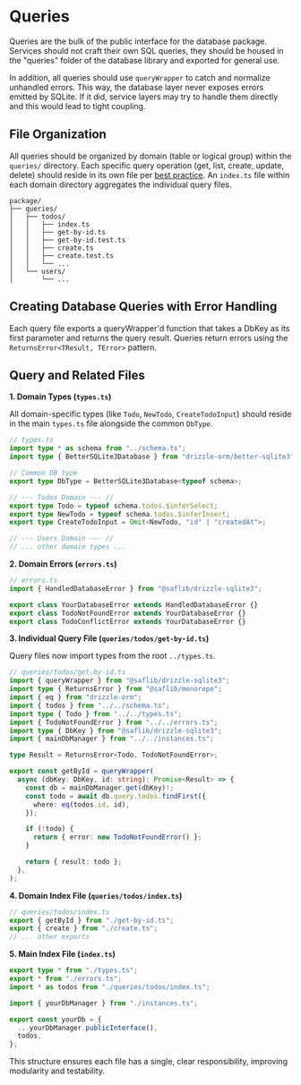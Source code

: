 # Queries

Queries are the bulk of the public interface for the database package. Services should not craft their own SQL queries, they should be housed in the "queries" folder of the database library and exported for general use.

In addition, all queries should use `queryWrapper` to catch and normalize unhandled errors. This way, the database layer never exposes errors emitted by SQLite. If it did, service layers may try to handle them directly and this would lead to tight coupling.

## File Organization

All queries should be organized by domain (table or logical group) within the `queries/` directory. Each specific query operation (get, list, create, update, delete) should reside in its own file per [best practice](../../best-practices.md#keep-files-small). An `index.ts` file within each domain directory aggregates the individual query files.

```
package/
├── queries/
│   ├── todos/
│   │   ├── index.ts
│   │   ├── get-by-id.ts
│   │   ├── get-by-id.test.ts
│   │   ├── create.ts
│   │   ├── create.test.ts
│   │   └── ...
│   └── users/
│       └── ...
```

## Creating Database Queries with Error Handling

Each query file exports a queryWrapper'd function that takes a DbKey as its first parameter and returns the query result. Queries return errors using the `ReturnsError<TResult, TError>` pattern.

## Query and Related Files

**1. Domain Types (`types.ts`)**

All domain-specific types (like `Todo`, `NewTodo`, `CreateTodoInput`) should reside in the main `types.ts` file alongside the common `DbType`.

```typescript
// types.ts
import type * as schema from "../schema.ts";
import type { BetterSQLite3Database } from "drizzle-orm/better-sqlite3";

// Common DB type
export type DbType = BetterSQLite3Database<typeof schema>;

// --- Todos Domain --- //
export type Todo = typeof schema.todos.$inferSelect;
export type NewTodo = typeof schema.todos.$inferInsert;
export type CreateTodoInput = Omit<NewTodo, "id" | "createdAt">;

// --- Users Domain --- //
// ... other domain types ...
```

**2. Domain Errors (`errors.ts`)**

```typescript
// errors.ts
import { HandledDatabaseError } from "@saflib/drizzle-sqlite3";

export class YourDatabaseError extends HandledDatabaseError {}
export class TodoNotFoundError extends YourDatabaseError {}
export class TodoConflictError extends YourDatabaseError {}
```

**3. Individual Query File (`queries/todos/get-by-id.ts`)**

Query files now import types from the root `../types.ts`.

```typescript
// queries/todos/get-by-id.ts
import { queryWrapper } from "@saflib/drizzle-sqlite3";
import type { ReturnsError } from "@saflib/monorepo";
import { eq } from "drizzle-orm";
import { todos } from "../../schema.ts";
import type { Todo } from "../../types.ts";
import { TodoNotFoundError } from "../../errors.ts";
import type { DbKey } from "@saflib/drizzle-sqlite3";
import { mainDbManager } from "../../instances.ts";

type Result = ReturnsError<Todo, TodoNotFoundError>;

export const getById = queryWrapper(
  async (dbKey: DbKey, id: string): Promise<Result> => {
    const db = mainDbManager.get(dbKey)!;
    const todo = await db.query.todos.findFirst({
      where: eq(todos.id, id),
    });

    if (!todo) {
      return { error: new TodoNotFoundError() };
    }

    return { result: todo };
  },
);
```

**4. Domain Index File (`queries/todos/index.ts`)**

```typescript
// queries/todos/index.ts
export { getById } from "./get-by-id.ts";
export { create } from "./create.ts";
// ... other exports
```

**5. Main Index File (`index.ts`)**

```typescript
export type * from "./types.ts";
export * from "./errors.ts";
import * as todos from "./queries/todos/index.ts";

import { yourDbManager } from "./instances.ts";

export const yourDb = {
  ...yourDbManager.publicInterface(),
  todos,
};
```

This structure ensures each file has a single, clear responsibility, improving modularity and testability.
